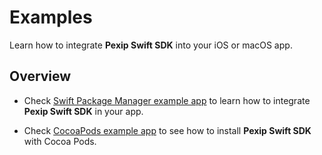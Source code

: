# Examples

Learn how to integrate **Pexip Swift SDK** into your iOS or macOS app.

## Overview

- Check [Swift Package Manager example app](https://github.com/pexip/pexip-swift-sdk/tree/main/Examples/SPM) to learn how to integrate **Pexip Swift SDK** in your app.

- Check [CocoaPods example app](https://github.com/pexip/pexip-swift-sdk/tree/main/Examples/CocoaPods) to 
see how to install **Pexip Swift SDK** with Cocoa Pods.
